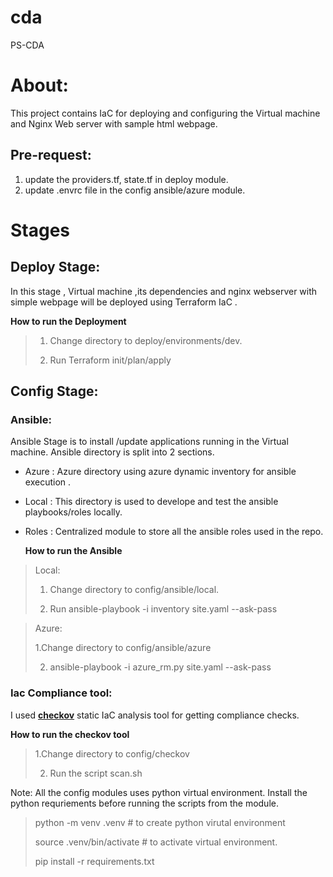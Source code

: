 # cda
PS-CDA

# About:

This project contains IaC for deploying and configuring the Virtual machine and Nginx Web server with sample html webpage. 

## Pre-request:
1. update the providers.tf, state.tf in deploy module.
2. update .envrc file in the config ansible/azure module.

# Stages

## Deploy Stage: 

In this stage , Virtual machine ,its dependencies and nginx webserver with simple webpage will be deployed using Terraform IaC . 

**How to run the Deployment**

> 1. Change directory to deploy/environments/dev.
> 
> 2. Run Terraform init/plan/apply

## Config Stage:

### Ansible:

Ansible Stage is to install /update applications running in the Virtual machine. 
Ansible directory is split into 2 sections.

* Azure :
   Azure directory using azure dynamic inventory for ansible execution . 
* Local : 
    This directory is used to develope and test the ansible playbooks/roles locally. 
* Roles : 
    Centralized module to store all the ansible roles used in the repo. 

    **How to run the Ansible**

> Local: 
> 1. Change directory to config/ansible/local.
> 
> 2. Run ansible-playbook -i inventory site.yaml  --ask-pass

> Azure:
>
> 1.Change directory to config/ansible/azure
>
> 2. ansible-playbook -i azure_rm.py site.yaml --ask-pass

### Iac Compliance tool:

I used [**checkov**](https://www.checkov.io/1.Welcome/What%20is%20Checkov.html) static IaC analysis tool for getting compliance checks. 

**How to run the checkov tool**

> 1.Change directory to config/checkov
>
> 2. Run the script scan.sh 

Note: All the config modules uses python virtual environment. Install the python requriements before running the scripts from the module. 
 
> python -m venv .venv # to create python virutal environment 
>
> source .venv/bin/activate # to activate virtual environment.
>
> pip install -r requirements.txt 






